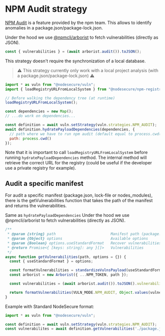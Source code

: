 # NPM Audit strategy
[NPM Audit](https://docs.npmjs.com/auditing-package-dependencies-for-security-vulnerabilities) is a feature provided by the npm team. This allows to identify anomalies in a package.json/package-lock.json.

Under the hood we use [@npmcli/arborist](https://github.com/npm/arborist#readme) to fetch vulnerabilities (directly as JSON).

```js
const { vulnerabilities } = (await arborist.audit()).toJSON();
```

This strategy doesn't require the synchronization of a local database.

> ⚠️ This strategy currently only work with a local project analysis (with a package.json/package-lock.json) ⚠️

```js
import * as vuln from "@nodesecure/vuln";
import { loadRegistryURLFromLocalSystem } from "@nodesecure/npm-registry-sdk";

// Before walking the dependency tree (at runtime)
loadRegistryURLFromLocalSystem();

const dependencies = new Map();
// ...do work on dependencies...

const definition = await vuln.setStrategy(vuln.strategies.NPM_AUDIT);
await definition.hydratePayloadDependencies(dependencies, {
  // path where we have to run npm audit (default equal to process.cwd())
  path: process.cwd()
});
```

Note that it is important to call `loadRegistryURLFromLocalSystem` before running `hydratePayloadDependencies` method. The internal method will retrieve the correct URL for the registry (could be useful if the developer use a private registry for example).

## Audit a specific manifest 

For audit a specific manifest (package.json, lock-file or nodes_modules), there is the getVulnerabilities function that takes the path of the manifest and returns the vulnerabilities.

Same as `hydratePayloadDependencies` Under the hood we use @npmcli/arborist to fetch vulnerabilities (directly as JSON).

```js
/**
 * @param {string} path                         Manifest path (package.json, lock-file or nodes_modules)
 * @param {Object} options                      Available options
 * @param {Boolean} options.useStandardFormat   Recover vulnerabilities in the standard NodeSecure format (Default: NPM format)  
 * @return Promise<{ [keys: string]: any }[]>   Vulnerabilities
 */
async function getVulnerabilities(path, options = {}) {
  const { useStandardFormat } = options;

  const formatVulnerabilities = standardizeVulnsPayload(useStandardFormat);
  const arborist = new Arborist({ ...NPM_TOKEN, path });

  const vulnerabilities = (await arborist.audit()).toJSON().vulnerabilities;

  return formatVulnerabilities(VULN_MODE.NPM_AUDIT, Object.values(vulnerabilities));
}
```

Example with Standard NodeSecure format:
```js
import * as vuln from "@nodesecure/vuln";

const definition = await vuln.setStrategy(vuln.strategies.NPM_AUDIT);
const vulnerabilites = await definition.getVulnerabilities('./package.json', { useStandardFormat: true });
```
